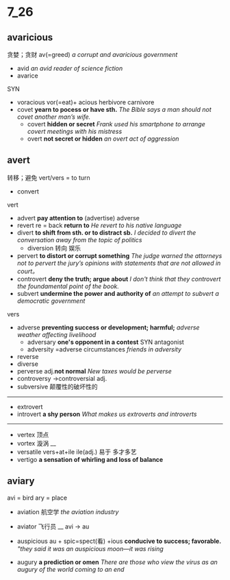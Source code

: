 # 7_26

## avaricious
贪婪；贪财
av(=greed)
_a corrupt and avaricious government_
* avid _an avid reader of science fiction_
* avarice

SYN
* voracious  vor(=eat)+ acious    herbivore carnivore
* covet **yearn to pocess or have sth.**
_The Bible says a man should not covet another man’s wife._
  * covert **hidden or secret**
_Frank used his smartphone to arrange covert meetings with his mistress_
  * overt **not secret or hidden**
_an overt act of aggression_

## avert
转移；避免
vert/vers = to turn

* convert

vert
* advert **pay attention to**
(advertise)  adverse
* revert re = back **return to**
 _He revert to his native language_
* divert **to shift from sth. or to distract sb.**
_I decided to divert the conversation away from the topic of politics_
  * diversion 转向 娱乐
* pervert **to distort or corrupt something**
_The judge warned the attorneys not to pervert the jury’s opinions with statements that are not allowed in court。_
* controvert **deny the truth; argue about**
_I don't think that they controvert the foundamental point of the book._
* subvert **undermine the power and authority of**
_an attempt to subvert a democratic government_

vers
* adverse **preventing success or development; harmful;**
_adverse weather affecting livelihood_
  * adversary **one's opponent in a contest** 
SYN antagonist
  * adversity =adverse circumstances
_friends in adversity_
* reverse
* diverse
* perverse adj.**not normal**
_New taxes would be perverse_
* controversy ->controversial adj.
* subversive 颠覆性的破坏性的
---
* extrovert
* introvert **a shy person**
_What makes us extroverts and introverts_
---
* vertex 顶点
* vortex 漩涡
__
* versatile vers+at+ile  ile(adj.) 易于  多才多艺
* vertigo **a sensation of whirling and loss of balance**

## aviary
avi = bird  ary = place
* aviation 航空学
_the aviation industry_
* aviator 飞行员
__
avi -> au
* auspicious  au + spic=spect(看) +ious **conducive to success; favorable.**
_"they said it was an auspicious moon—it was rising_

* augury **a prediction or omen**
_There are those who view the virus as an augury of the world coming to an end_
